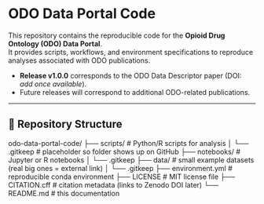 # ODO Data Portal Code

This repository contains the reproducible code for the **Opioid Drug Ontology (ODO) Data Portal**.  
It provides scripts, workflows, and environment specifications to reproduce analyses associated with ODO publications.

- **Release v1.0.0** corresponds to the ODO Data Descriptor paper (DOI: *add once available*).  
- Future releases will correspond to additional ODO-related publications.

---

## 📂 Repository Structure

odo-data-portal-code/
├── scripts/           # Python/R scripts for analysis
│   └── .gitkeep       # placeholder so folder shows up on GitHub
├── notebooks/         # Jupyter or R notebooks
│   └── .gitkeep
├── data/              # small example datasets (real big ones = external link)
│   └── .gitkeep
├── environment.yml    # reproducible conda environment
├── LICENSE            # MIT license file
├── CITATION.cff       # citation metadata (links to Zenodo DOI later)
└── README.md          # this documentation
